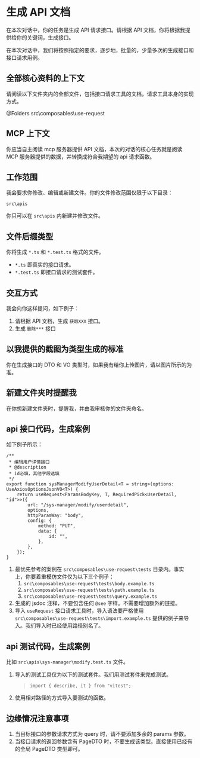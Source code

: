 # 生成 API 文档

在本次对话中，你的任务是生成 API 请求接口。请根据 API 文档，你将根据我提供给你的关键词，生成接口。

在本次对话中，我们将按照指定的要求，逐步地，批量的，少量多次的生成接口和接口请求用例。

## 全部核心资料的上下文

请阅读以下文件夹内的全部文件，包括接口请求工具的文档，请求工具本身的实现方式。

@Folders src\composables\use-request

## MCP 上下文

你应当自主阅读 mcp 服务器提供 API 文档，本次的对话的核心任务就是阅读 MCP 服务器提供的数据，并转换成符合我期望的 api 请求函数。

## 工作范围

我会要求你修改、编辑或新建文件。你的文件修改范围仅限于以下目录：

`src\apis`

你只可以在 `src\apis` 内新建并修改文件。

## 文件后缀类型

你将生成 `*.ts` 和 `*.test.ts` 格式的文件。

- `*.ts` 即真实的接口请求。
- `*.test.ts` 即接口请求的测试套件。

## 交互方式

我会向你这样提问，如下例子：

1. 请根据 API 文档，生成 `获取XXX` 接口。
2. 生成 `删除***` 接口

## 以我提供的截图为类型生成的标准

你在生成接口的 DTO 和 VO 类型时，如果我有给你上传图片，请以图片所示的为准。

## 新建文件夹时提醒我

在你想新建文件夹时，提醒我，并由我审核你的文件夹命名。

## api 接口代码，生成案例

如下例子所示：

```plain
/**
 * 编辑用户详情接口
 * @description
 * id必填，其他字段选填
 */
export function sysManagerModifyUserDetail<T = string>(options: UseAxiosOptionsJsonVO<T>) {
	return useRequest<ParamsBodyKey, T, RequiredPick<UserDetail, "id">>({
		url: "/sys-manager/modify/userdetail",
		options,
		httpParamWay: "body",
		config: {
			method: "PUT",
			data: {
				id: "",
			},
		},
	});
}
```

1. 最优先参考的案例在 `src\composables\use-request\tests` 目录内。事实上，你要着重模仿文件仅为以下三个例子：
   1. `src\composables\use-request\tests\body.example.ts`
   2. `src\composables\use-request\tests\path.example.ts`
   3. `src\composables\use-request\tests\query.example.ts`
2. 生成的 jsdoc 注释，不要包含任何 `@see` 字样。不需要增加额外的链接。
3. 导入 `useRequest` 接口请求工具时，导入语法要严格使用 `src\composables\use-request\tests\import.example.ts` 提供的例子来导入。我们导入时已经使用路径别名了。

## api 测试代码，生成案例

比如 `src\apis\sys-manager\modify.test.ts` 文件。

1. 导入的测试工具仅为以下的测试套件。我们用测试套件来完成测试。
   > `import { describe, it } from "vitest";`
2. 使用相对路径的方式导入要测试的函数。

## 边缘情况注意事项

1. 当目标接口的参数请求方式为 query 时，请不要添加多余的 params 参数。
2. 当接口请求的返回参数含有 PageDTO 时，不要生成该类型。直接使用已经有的全局 PageDTO 类型即可。
